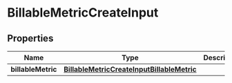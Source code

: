 

# BillableMetricCreateInput


## Properties

| Name | Type | Description | Notes |
|------------ | ------------- | ------------- | -------------|
|**billableMetric** | [**BillableMetricCreateInputBillableMetric**](BillableMetricCreateInputBillableMetric.md) |  |  |



